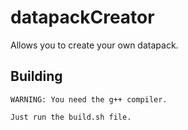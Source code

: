 # datapackCreator
Allows you to create your own datapack.

## Building
```
WARNING: You need the g++ compiler.

Just run the build.sh file.
```
